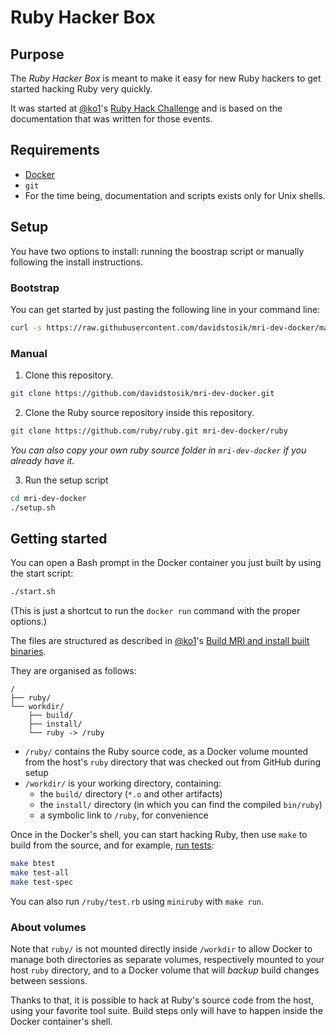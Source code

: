 # Ruby Hacker Box

## Purpose

The _Ruby Hacker Box_ is meant to make it easy for new Ruby hackers to get
started hacking Ruby very quickly.

It was started at [@ko1](https://github.com/ko1)'s [Ruby Hack
Challenge](https://github.com/ko1/rubyhackchallenge) and is based on the
documentation that was written for those events.

## Requirements

- [Docker](https://www.docker.com/)
- `git`
- For the time being, documentation and scripts exists only for Unix shells.

## Setup

You have two options to install: running the boostrap script or manually
following the install instructions.

### Bootstrap

You can get started by just pasting the following line in your command line:

```sh
curl -s https://raw.githubusercontent.com/davidstosik/mri-dev-docker/master/bootstrap.sh | sh /dev/stdin
```

### Manual

1. Clone this repository.
  ```sh
  git clone https://github.com/davidstosik/mri-dev-docker.git
  ```
2. Clone the Ruby source repository inside this repository.
  ```sh
  git clone https://github.com/ruby/ruby.git mri-dev-docker/ruby
  ```
  _You can also copy your own ruby source folder in `mri-dev-docker` if you
  already have it._

3. Run the setup script
  ```sh
  cd mri-dev-docker
  ./setup.sh
  ```

## Getting started

You can open a Bash prompt in the Docker container you just built by using the
start script:

```sh
./start.sh
```

(This is just a shortcut to run the `docker run` command with the proper
options.)

The files are structured as described in [@ko1](https://github.com/ko1)'s [Build
MRI and install built
binaries](https://github.com/ko1/rubyhackchallenge/blob/master/EN/2_mri_structure.md#exercise-build-mri-and-install-built-binaries).

They are organised as follows:

```
/
├── ruby/
└── workdir/
    ├── build/
    ├── install/
    └── ruby -> /ruby
```

- `/ruby/` contains the Ruby source code, as a Docker volume mounted from the
  host's `ruby` directory that was checked out from GitHub during setup
- `/workdir/` is your working directory, containing:
  - the `build/` directory (`*.o` and other artifacts)
  - the `install/` directory (in which you can find the compiled `bin/ruby`)
  - a symbolic link to `/ruby`, for convenience

Once in the Docker's shell, you can start hacking Ruby, then use `make` to build
from the source, and for example, [run
tests](https://github.com/ko1/rubyhackchallenge/blob/master/EN/2_mri_structure.md#run-ruby-tests):

```sh
make btest
make test-all
make test-spec
```

You can also run `/ruby/test.rb` using `miniruby` with `make run`.

### About volumes

Note that `ruby/` is not mounted directly inside `/workdir` to allow Docker to
manage both directories as separate volumes, respectively mounted to your host
`ruby` directory, and to a Docker volume that will _backup_ build changes
between sessions.

Thanks to that, it is possible to hack at Ruby's source code from the host,
using your favorite tool suite. Build steps only will have to happen inside the
Docker container's shell.
